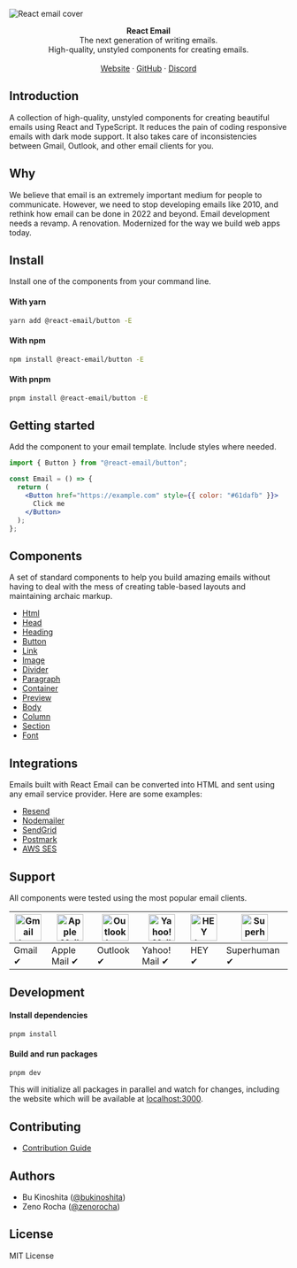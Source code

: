 ![React email cover](https://react.email/static/covers/react-email.png)

<div align="center"><strong>React Email</strong></div>
<div align="center">The next generation of writing emails.<br />High-quality, unstyled components for creating emails.</div>
<br />
<div align="center">
<a href="https://react.email">Website</a> 
<span> · </span>
<a href="https://github.com/resendlabs/react-email">GitHub</a> 
<span> · </span>
<a href="https://react.email/discord">Discord</a>
</div>

## Introduction

A collection of high-quality, unstyled components for creating beautiful emails using React and TypeScript.
It reduces the pain of coding responsive emails with dark mode support. It also takes care of inconsistencies between Gmail, Outlook, and other email clients for you.

## Why

We believe that email is an extremely important medium for people to communicate. However, we need to stop developing emails like 2010, and rethink how email can be done in 2022 and beyond. Email development needs a revamp. A renovation. Modernized for the way we build web apps today.

## Install

Install one of the components from your command line.

#### With yarn

```sh
yarn add @react-email/button -E
```

#### With npm

```sh
npm install @react-email/button -E
```

#### With pnpm

```sh
pnpm install @react-email/button -E
```

## Getting started

Add the component to your email template. Include styles where needed.

```jsx
import { Button } from "@react-email/button";

const Email = () => {
  return (
    <Button href="https://example.com" style={{ color: "#61dafb" }}>
      Click me
    </Button>
  );
};
```

## Components

A set of standard components to help you build amazing emails without having to deal with the mess of creating table-based layouts and maintaining archaic markup.

- [Html](https://github.com/resendlabs/react-email/tree/main/packages/html)
- [Head](https://github.com/resendlabs/react-email/tree/main/packages/head)
- [Heading](https://github.com/resendlabs/react-email/tree/main/packages/heading)
- [Button](https://github.com/resendlabs/react-email/tree/main/packages/button)
- [Link](https://github.com/resendlabs/react-email/tree/main/packages/link)
- [Image](https://github.com/resendlabs/react-email/tree/main/packages/img)
- [Divider](https://github.com/resendlabs/react-email/tree/main/packages/hr)
- [Paragraph](https://github.com/resendlabs/react-email/tree/main/packages/text)
- [Container](https://github.com/resendlabs/react-email/tree/main/packages/container)
- [Preview](https://github.com/resendlabs/react-email/tree/main/packages/preview)
- [Body](https://github.com/resendlabs/react-email/tree/main/packages/body)
- [Column](https://github.com/resendlabs/react-email/tree/main/packages/column)
- [Section](https://github.com/resendlabs/react-email/tree/main/packages/section)
- [Font](https://github.com/resendlabs/react-email/tree/main/packages/font)

## Integrations

Emails built with React Email can be converted into HTML and sent using any email service provider. Here are some examples:

- [Resend](https://github.com/resendlabs/react-email/tree/main/examples/resend)
- [Nodemailer](https://github.com/resendlabs/react-email/tree/main/examples/nodemailer)
- [SendGrid](https://github.com/resendlabs/react-email/tree/main/examples/sendgrid)
- [Postmark](https://github.com/resendlabs/react-email/tree/main/examples/postmark)
- [AWS SES](https://github.com/resendlabs/react-email/tree/main/examples/aws-ses)

## Support

All components were tested using the most popular email clients.

| <img src="https://react.email/static/icons/gmail.svg" width="48px" height="48px" alt="Gmail logo"> | <img src="https://react.email/static/icons/apple-mail.svg" width="48px" height="48px" alt="Apple Mail"> | <img src="https://react.email/static/icons/outlook.svg" width="48px" height="48px" alt="Outlook logo"> | <img src="https://react.email/static/icons/yahoo-mail.svg" width="48px" height="48px" alt="Yahoo! Mail logo"> | <img src="https://react.email/static/icons/hey.svg" width="48px" height="48px" alt="HEY logo"> | <img src="https://react.email/static/icons/superhuman.svg" width="48px" height="48px" alt="Superhuman logo"> |
| -------------------------------------------------------------------------------------------------- | ------------------------------------------------------------------------------------------------------- | ------------------------------------------------------------------------------------------------------ | ------------------------------------------------------------------------------------------------------------- | ---------------------------------------------------------------------------------------------- | ------------------------------------------------------------------------------------------------------------ |
| Gmail ✔                                                                                           | Apple Mail ✔                                                                                           | Outlook ✔                                                                                             | Yahoo! Mail ✔                                                                                                | HEY ✔                                                                                         | Superhuman ✔                                                                                                |

## Development

#### Install dependencies

```sh
pnpm install
```

#### Build and run packages

```sh
pnpm dev
```

This will initialize all packages in parallel and watch for changes, including the website which will be available at [localhost:3000](http://localhost:3000).

## Contributing

- [Contribution Guide](https://react.email/docs/contributing)

## Authors

- Bu Kinoshita ([@bukinoshita](https://twitter.com/bukinoshita))
- Zeno Rocha ([@zenorocha](https://twitter.com/zenorocha))

## License

MIT License
